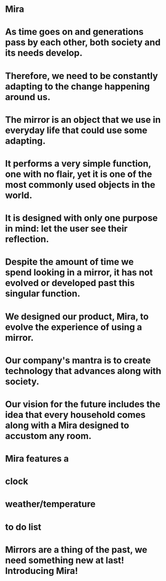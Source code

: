 # Mira

# As time goes on and generations pass by each other, both society and its needs develop. 
# Therefore, we need to be constantly adapting to the change happening around us. 
# The mirror is an object that we use in everyday life that could use some adapting. 
# It performs a very simple function, one with no flair, yet it is one of the most commonly used objects in the world. 
# It is designed with only one purpose in mind: let the user see their reflection. 
# Despite the amount of time we spend looking in a mirror, it has not evolved or developed past this singular function. 

# We designed our product, Mira, to evolve the experience of using a mirror. 
# Our company's mantra is to create technology that advances along with society. 
# Our vision for the future includes the idea that every household comes along with a Mira designed to accustom any room.

# Mira features a
# clock
# weather/temperature
# to do list

# Mirrors are a thing of the past, we need something new at last! Introducing Mira!
